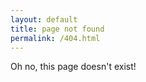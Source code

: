 ```yaml
---
layout: default
title: page not found
permalink: /404.html
---
```


Oh no, this page doesn't exist!
